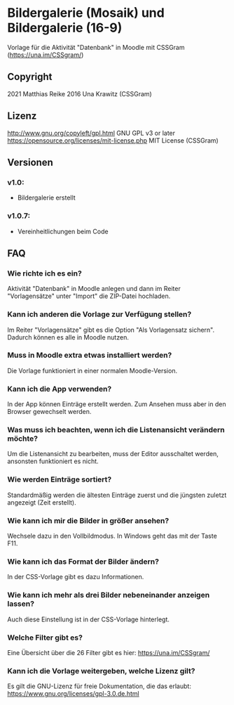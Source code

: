 # Bildergalerie (Mosaik) und Bildergalerie (16-9)
Vorlage für die Aktivität "Datenbank" in Moodle
mit CSSGram (https://una.im/CSSgram/)

## Copyright
2021 Matthias Reike
2016 Una Krawitz (CSSGram)

## Lizenz
http://www.gnu.org/copyleft/gpl.html GNU GPL v3 or later
https://opensource.org/licenses/mit-license.php MIT License (CSSGram)

## Versionen

### v1.0:
- Bildergalerie erstellt

### v1.0.7:
- Vereinheitlichungen beim Code

## FAQ

### Wie richte ich es ein?
Aktivität "Datenbank" in Moodle anlegen und dann im Reiter "Vorlagensätze" unter "Import" die ZIP-Datei hochladen.

### Kann ich anderen die Vorlage zur Verfügung stellen?
Im Reiter "Vorlagensätze" gibt es die Option "Als Vorlagensatz sichern". Dadurch können es alle in Moodle nutzen.

### Muss in Moodle extra etwas installiert werden?
Die Vorlage funktioniert in einer normalen Moodle-Version.

### Kann ich die App verwenden?
In der App können Einträge erstellt werden. Zum Ansehen muss aber in den Browser gewechselt werden.

### Was muss ich beachten, wenn ich die Listenansicht verändern möchte?
Um die Listenansicht zu bearbeiten, muss der Editor ausschaltet werden, ansonsten funktioniert es nicht.

### Wie werden Einträge sortiert?
Standardmäßig werden die ältesten Einträge zuerst und die jüngsten zuletzt angezeigt (Zeit erstellt).

### Wie kann ich mir die Bilder in größer ansehen?
Wechsele dazu in den Vollbildmodus. In Windows geht das mit der Taste F11.

### Wie kann ich das Format der Bilder ändern?
In der CSS-Vorlage gibt es dazu Informationen.

### Wie kann ich mehr als drei Bilder nebeneinander anzeigen lassen?
Auch diese Einstellung ist in der CSS-Vorlage hinterlegt.

### Welche Filter gibt es?
Eine Übersicht über die 26 Filter gibt es hier: https://una.im/CSSgram/

### Kann ich die Vorlage weitergeben, welche Lizenz gilt?
Es gilt die GNU-Lizenz für freie Dokumentation, die das erlaubt: https://www.gnu.org/licenses/gpl-3.0.de.html